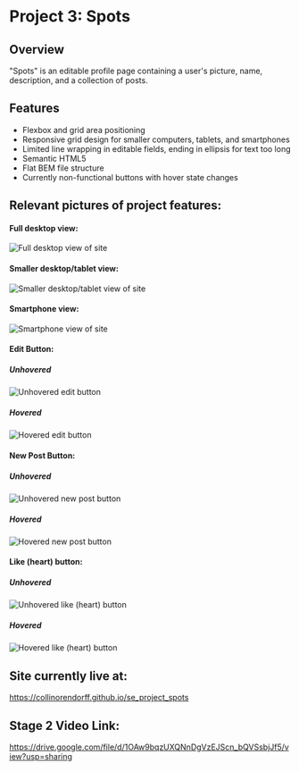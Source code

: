 # Project 3: Spots


## Overview  

"Spots" is an editable profile page containing a user's picture, name, description, and a collection of posts.


## Features

* Flexbox and grid area positioning
* Responsive grid design for smaller computers, tablets, and smartphones
* Limited line wrapping in editable fields, ending in ellipsis for text too long
* Semantic HTML5
* Flat BEM file structure
* Currently non-functional buttons with hover state changes


## Relevant pictures of project features:

#### Full desktop view:
![Full desktop view of site](https://github.com/collinorendorff/tripleTenPics/blob/main/spotsStage2/fullsize-desktop.png?raw=true "Full desktop view of site")

#### Smaller desktop/tablet view:
![Smaller desktop/tablet view of site](https://github.com/collinorendorff/tripleTenPics/blob/main/spotsStage2/small-computer-tablet.png?raw=true "Smaller desktop/tablet view of site")

#### Smartphone view:
![Smartphone view of site](https://github.com/collinorendorff/tripleTenPics/blob/main/spotsStage2/smartphone.png?raw=true "Smartphone view of site")

#### Edit Button:
##### Unhovered
![Unhovered edit button](https://github.com/collinorendorff/tripleTenPics/blob/main/spotsStage2/edit-unhovered.png?raw=true "Unhovered edit button")
##### Hovered
![Hovered edit button](https://github.com/collinorendorff/tripleTenPics/blob/main/spotsStage2/edit-hovered.PNG?raw=true "Hovered edit button")

#### New Post Button:
##### Unhovered
![Unhovered new post button](https://github.com/collinorendorff/tripleTenPics/blob/main/spotsStage2/new-post-unhovered.png?raw=true "Unhovered new post button")
##### Hovered
![Hovered new post button](https://github.com/collinorendorff/tripleTenPics/blob/main/spotsStage2/new-post-hovered.png?raw=true "Hovered new post button")

#### Like (heart) button:
##### Unhovered
![Unhovered like (heart) button](https://github.com/collinorendorff/tripleTenPics/blob/main/spotsStage2/heart-unhovered.png?raw=true "Unhovered like (heart) button")
##### Hovered
![Hovered like (heart) button](https://github.com/collinorendorff/tripleTenPics/blob/main/spotsStage2/heart-hovered.PNG?raw=true "Hovered like (heart) button")

## Site currently live at:

https://collinorendorff.github.io/se_project_spots

## Stage 2 Video Link:

https://drive.google.com/file/d/1OAw9bqzUXQNnDgVzEJScn_bQVSsbjJf5/view?usp=sharing